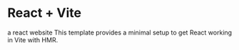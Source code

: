 # React + Vite
a  react website 
This template provides a minimal setup to get React working in Vite with HMR.
